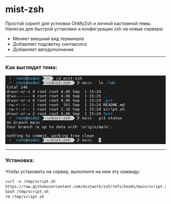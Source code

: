 # mist-zsh
Простой скрипт для устновки OhMyZsh и личной кастомной темы. Написан для быстрой установки и конфигурации zsh на новые сервера:
- Меняет внешний вид терминала
- Добавляет подсветку синтаксиса
- Добавляет автодополнение
 

-----

### Как выглядит тема:
![alt text](./images/pic1.png)

-----

### Установка:
Чтобы установить на сервер, выполните на нем эту команду:
```
curl -o /tmp/script.sh https://raw.githubusercontent.com/mistwork/zsh/refs/heads/main/script.sh
bash /tmp/script.sh
rm /tmp/script.sh
```
